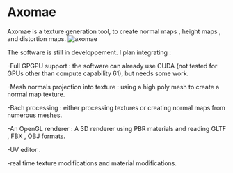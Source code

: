 # Axomae

Axomae is a texture generation tool, to create normal maps , height maps , and distortion maps.
![axomae](https://user-images.githubusercontent.com/18567118/32781705-4d34f8aa-c946-11e7-9b6a-851b5d6e4cea.png)



The software is still in developpement. I plan integrating : 

  -Full GPGPU support : the software can already use CUDA (not tested for GPUs other than compute capability 61), but needs some               work.
  
  -Mesh normals projection into texture : using a high poly mesh to create a normal map texture.
  
  -Bach processing : either processing textures or creating normal maps from numerous meshes.
  
  -An OpenGL renderer : A 3D renderer using PBR materials and reading GLTF , FBX , OBJ formats.
  
  -UV editor .
  
  -real time texture modifications and material modifications.
  
